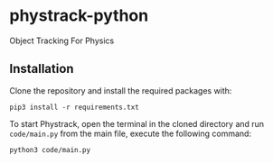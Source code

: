 # phystrack-python
Object Tracking For Physics

## Installation
Clone the repository and install the required packages with:
```
pip3 install -r requirements.txt
```

To start Phystrack, open the terminal in the cloned directory and run `code/main.py` from the main file, execute the following command:

```
python3 code/main.py
```
